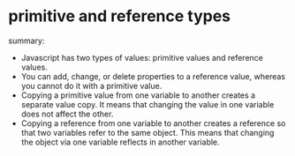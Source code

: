# primitive and reference types
summary:
- Javascript has two types of values: primitive values and reference values.
- You can add, change, or delete properties to a reference value, whereas you cannot do it with a primitive value.
- Copying a primitive value from one variable to another creates a separate value copy. It means that changing the value in one variable does not affect the other.
- Copying a reference from one variable to another creates a reference so that two variables refer to the same object. This means that changing the object via one variable reflects in another variable.
